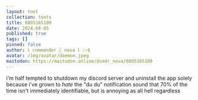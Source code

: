 ```yaml
---
layout: toot
collection: toots
title: 0805165100
date: 2024-08-05
published: true
tags: []
pinned: false
author: ⸸ commander ░ nova ⸸ :~$
avatar: /img/avatar/daemon.jpeg
mastodon: https://mastodon.online/@cmdr_nova/0805165100
---
```


i'm half tempted to shutdown my discord server and uninstall the app solely because i've grown to _hate_ the "du du" notification sound that 70% of the time isn't immediately identifiable, but is annoying as all hell regardless
